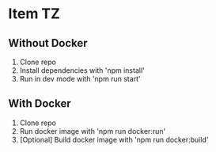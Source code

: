 # Item TZ

## Without Docker

1. Clone repo
2. Install dependencies with 'npm install'
3. Run in dev mode with 'npm run start'

## With Docker

1. Clone repo
2. Run docker image with 'npm run docker:run'
3. [Optional] Build docker image with 'npm run docker:build'
